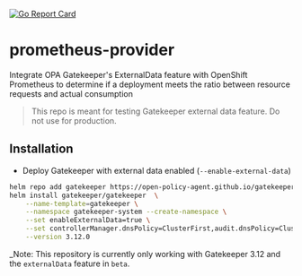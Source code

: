 [![Go Report Card](https://goreportcard.com/badge/github.com/danzim/prometheus-provider)](https://goreportcard.com/report/github.com/danzim/prometheus-provider)

# prometheus-provider
Integrate OPA Gatekeeper's ExternalData feature with OpenShift Prometheus to determine if a deployment meets the ratio between resource requests and actual consumption

> This repo is meant for testing Gatekeeper external data feature. Do not use for production.

## Installation

- Deploy Gatekeeper with external data enabled (`--enable-external-data`)
```sh
helm repo add gatekeeper https://open-policy-agent.github.io/gatekeeper/charts
helm install gatekeeper/gatekeeper  \
    --name-template=gatekeeper \
    --namespace gatekeeper-system --create-namespace \
    --set enableExternalData=true \
    --set controllerManager.dnsPolicy=ClusterFirst,audit.dnsPolicy=ClusterFirst \
    --version 3.12.0
```
_Note: This repository is currently only working with Gatekeeper 3.12 and the `externalData` feature in `beta`.